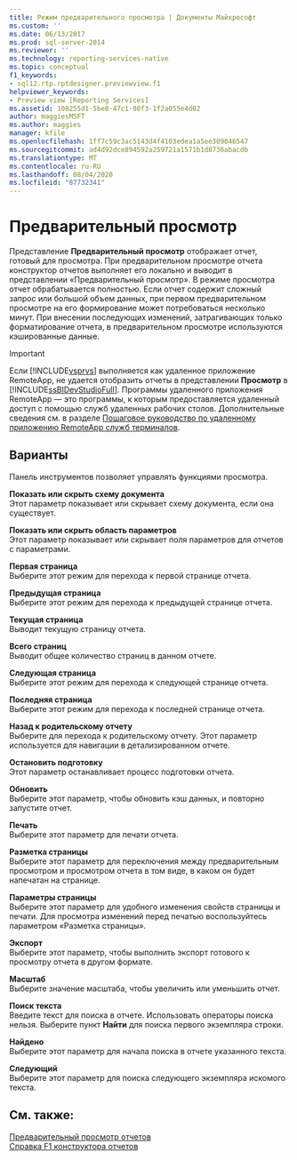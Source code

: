 ```yaml
---
title: Режим предварительного просмотра | Документы Майкрософт
ms.custom: ''
ms.date: 06/13/2017
ms.prod: sql-server-2014
ms.reviewer: ''
ms.technology: reporting-services-native
ms.topic: conceptual
f1_keywords:
- sql12.rtp.rptdesigner.previewview.f1
helpviewer_keywords:
- Preview view [Reporting Services]
ms.assetid: 108255d1-5be8-47c1-80f3-1f2a055e4d02
author: maggiesMSFT
ms.author: maggies
manager: kfile
ms.openlocfilehash: 1ff7c59c3ac5143d4f4103edea1a5ee309046547
ms.sourcegitcommit: ad4d92dce894592a259721a1571b1d8736abacdb
ms.translationtype: MT
ms.contentlocale: ru-RU
ms.lasthandoff: 08/04/2020
ms.locfileid: "87732341"
---
```

# <a name="preview-view"></a>Предварительный просмотр
  Представление **Предварительный просмотр** отображает отчет, готовый для просмотра. При предварительном просмотре отчета конструктор отчетов выполняет его локально и выводит в представлении «Предварительный просмотр». В режиме просмотра отчет обрабатывается полностью. Если отчет содержит сложный запрос или большой объем данных, при первом предварительном просмотре на его формирование может потребоваться несколько минут. При внесении последующих изменений, затрагивающих только форматирование отчета, в предварительном просмотре используются кэшированные данные.  
  
> [!IMPORTANT]  
>  Если [!INCLUDE[vsprvs](../../includes/vsprvs-md.md)] выполняется как удаленное приложение RemoteApp, не удается отобразить отчеты в представлении **Просмотр** в [!INCLUDE[ssBIDevStudioFull](../../includes/ssbidevstudiofull-md.md)]. Программы удаленного приложения RemoteApp — это программы, к которым предоставляется удаленный доступ с помощью служб удаленных рабочих столов. Дополнительные сведения см. в разделе [Пошаговое руководство по удаленному приложению RemoteApp служб терминалов](https://technet.microsoft.com/library/cc730673\(WS.10\).aspx).  
  
## <a name="options"></a>Варианты  
 Панель инструментов позволяет управлять функциями просмотра.  
  
 **Показать или скрыть схему документа**  
 Этот параметр показывает или скрывает схему документа, если она существует.  
  
 **Показать или скрыть область параметров**  
 Этот параметр показывает или скрывает поля параметров для отчетов с параметрами.  
  
 **Первая страница**  
 Выберите этот режим для перехода к первой странице отчета.  
  
 **Предыдущая страница**  
 Выберите этот режим для перехода к предыдущей странице отчета.  
  
 **Текущая страница**  
 Выводит текущую страницу отчета.  
  
 **Всего страниц**  
 Выводит общее количество страниц в данном отчете.  
  
 **Следующая страница**  
 Выберите этот режим для перехода к следующей странице отчета.  
  
 **Последняя страница**  
 Выберите этот режим для перехода к последней странице отчета.  
  
 **Назад к родительскому отчету**  
 Выберите для перехода к родительскому отчету. Этот параметр используется для навигации в детализированном отчете.  
  
 **Остановить подготовку**  
 Этот параметр останавливает процесс подготовки отчета.  
  
 **Обновить**  
 Выберите этот параметр, чтобы обновить кэш данных, и повторно запустите отчет.  
  
 **Печать**  
 Выберите этот параметр для печати отчета.  
  
 **Разметка страницы**  
 Выберите этот параметр для переключения между предварительным просмотром и просмотром отчета в том виде, в каком он будет напечатан на странице.  
  
 **Параметры страницы**  
 Выберите этот параметр для удобного изменения свойств страницы и печати. Для просмотра изменений перед печатью воспользуйтесь параметром «Разметка страницы».  
  
 **Экспорт**  
 Выберите этот параметр, чтобы выполнить экспорт готового к просмотру отчета в другом формате.  
  
 **Масштаб**  
 Выберите значение масштаба, чтобы увеличить или уменьшить отчет.  
  
 **Поиск текста**  
 Введите текст для поиска в отчете. Использовать операторы поиска нельзя. Выберите пункт **Найти** для поиска первого экземпляра строки.  
  
 **Найдено**  
 Выберите этот параметр для начала поиска в отчете указанного текста.  
  
 **Следующий**  
 Выберите этот параметр для поиска следующего экземпляра искомого текста.  
  
## <a name="see-also"></a>См. также:  
 [Предварительный просмотр отчетов](../reports/previewing-reports.md)   
 [Справка F1 конструктора отчетов](report-designer-f1-help.md)  
  
  
